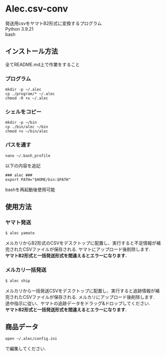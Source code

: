 # Alec.csv-conv
発送用csvをヤマトB2形式に変換するプログラム  
Python 3.9.21  
bash  

## インストール方法
全てREADME.md上で作業をすること

### プログラム
```
mkdir -p ~/.alec
cp ./program/* ~/.alec
chmod -R +x ~/.alec
```
### シェルをコピー
```
mkdir -p ~/bin
cp ./bin/alec ~/bin
chmod +x ~/bin/alec
```

### パスを通す
```
nano ~/.bash_profile
```
以下の内容を追記
```
### alec ###
export PATH="$HOME/bin:$PATH"
```
bashを再起動後使用可能

## 使用方法
### ヤマト発送
```
$ alec yamato
```
メルカリからB2形式のCSVをデスクトップに配置し、実行すると不足情報が補完されたCSVファイルが保存される. ヤマトにアップロード後削除します.  
**ヤマトB2形式と一括発送形式を間違えるとエラーになります.**

### メルカリ一括発送
```
$ alec ship
```
メルカリから一括発送CSVをデスクトップに配置し、実行すると追跡情報が補完されたCSVファイルが保存される. メルカリにアップロード後削除します.  
途中指示に従い、ヤマトの追跡データをドラッグ&ドロップしてください.  
**ヤマトB2形式と一括発送形式を間違えるとエラーになります.**

## 商品データ
```
open ~/.alec/config.ini
```
で編集してください.